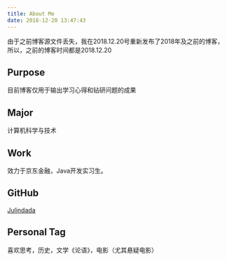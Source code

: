 ```yaml
---
title: About Me
date: 2018-12-20 13:47:43
---
```


由于之前博客源文件丢失，我在2018.12.20号重新发布了2018年及之前的博客，所以，之前的博客时间都是2018.12.20

Purpose
---
目前博客仅用于输出学习心得和钻研问题的成果

Major
---
计算机科学与技术

Work
---
效力于京东金融，Java开发实习生。

GitHub
---
[Julindada](https://github.com/Julindada)

Personal Tag
---
喜欢思考，历史，文学《论语》，电影（尤其悬疑电影）
